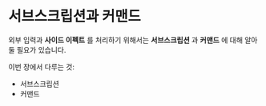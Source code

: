 # 서브스크립션과 커맨드

외부 입력과 __사이드 이펙트__ 를 처리하기 위해서는 __서브스크립션__ 과 __커맨드__ 에 대해 알아둘 필요가 있습니다.

이번 장에서 다루는 것:

- 서브스크립션
- 커맨드
